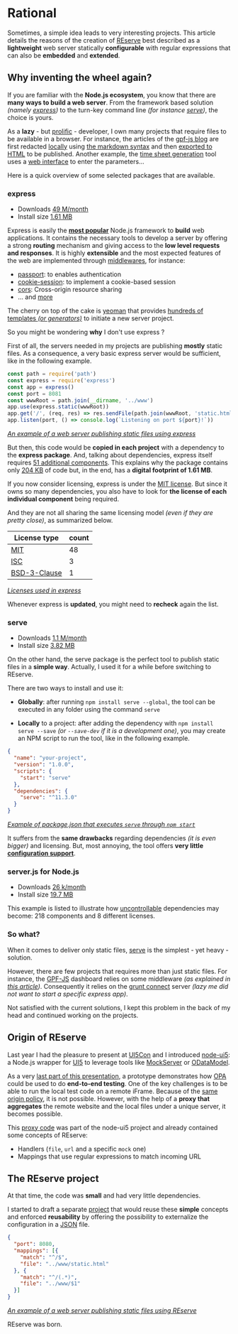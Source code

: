 # Rational

Sometimes, a simple idea leads to very interesting projects.
This article details the reasons of the creation of [REserve](https://www.npmjs.com/package/reserve) best described as a **lightweight** web server statically **configurable** with regular expressions that can also be **embedded** and **extended**.

## Why inventing the wheel again?

If you are familiar with the **Node.js ecosystem**, you know that there are **many ways to build a web server**. From the framework based solution *(namely [express](https://www.npmjs.com/package/express))* to the turn-key command line *(for instance [serve](https://www.npmjs.com/package/serve))*, the choice is yours.

As a **lazy** - but [prolific](https://github.com/ArnaudBuchholz?utf8=%E2%9C%93&tab=repositories&q=&type=source&language=) - developer, I own many projects that require files to be available in a browser. For instance, the articles of the [gpf-js blog](http://gpf-js.blogspot.com/) are first redacted [locally](https://github.com/ArnaudBuchholz/ArnaudBuchholz.github.io/blob/master/blog/post/Release%201.0.0.html#L19) using [the markdown syntax](https://www.markdownguide.org/basic-syntax/) and then [exported to HTML](http://arnaudbuchholz.github.io/blog/post/Release%201.0.0.html) to be published. Another example, the [time sheet generation](https://github.com/ArnaudBuchholz/gen-timesheet) tool uses a [web interface](https://arnaudbuchholz.github.io/gen-timesheet/index.html) to enter the parameters...

Here is a quick overview of some selected packages that are available.

### express

* Downloads [49 M/month](https://www.npmjs.com/package/express)
* Install size [1.61 MB](https://packagephobia.now.sh/result?p=express)

Express is easily the [**most popular**](https://x-team.com/blog/most-popular-node-frameworks/) Node.js framework to **build** web applications.
It contains the necessary tools to develop a server by offering a strong **routing** mechanism and giving access to the **low level requests and responses**.
It is highly **extensible** and the most expected features of the web are implemented through [middlewares](https://www.npmjs.com/search?q=keywords:express), for instance:
* [passport](https://www.npmjs.com/package/passport): to enables authentication
* [cookie-session](https://www.npmjs.com/package/cookie-session): to implement a cookie-based session
* [cors](https://www.npmjs.com/package/cors): Cross-origin resource sharing
* ... and [more](https://www.npmjs.com/search?q=express%20middleware)

The cherry on top of the cake is [yeoman](https://yeoman.io/) that provides [hundreds of templates *(or generators)*](https://yeoman.io/generators/) to initiate a new server project.

So you might be wondering **why** I don't use express ?

First of all, the servers needed in my projects are publishing **mostly** static files. As a consequence, a very basic express server would be sufficient, like in the following example.

```javascript
const path = require('path')
const express = require('express')
const app = express()
const port = 8081
const wwwRoot = path.join(__dirname, '../www')
app.use(express.static(wwwRoot))
app.get('/', (req, res) => res.sendFile(path.join(wwwRoot, 'static.html')))
app.listen(port, () => console.log(`Listening on port ${port}!`))
```
<u>*An example of a web server publishing static files using express*</u>

But then, this code would be **copied in each project** with a dependency to the **express package**. And, talking about dependencies, express itself requires [51 additional components](https://npm.anvaka.com/#/view/2d/express). This explains why the package contains only [204 KB](https://packagephobia.now.sh/result?p=express) of code but, in the end, has a **digital footprint of 1.61 MB**.

If you now consider licensing, express is under the [MIT license](https://opensource.org/licenses/MIT). But since it owns so many dependencies, you also have to look for **the license of each individual component** being required.

And they are not all sharing the same licensing model *(even if they are pretty close)*, as summarized below.

|License type|count|
|---|---|
|[MIT](https://opensource.org/licenses/MIT)|48|
|[ISC](https://opensource.org/licenses/ISC)|3|
|[BSD-3-Clause](https://opensource.org/licenses/BSD-3-Clause)|1|

<u>*Licenses used in express*</u>

Whenever express is **updated**, you might need to **recheck** again the list.

### serve

* Downloads [1.1 M/month](https://www.npmjs.com/package/serve)
* Install size [3.82 MB](https://packagephobia.now.sh/result?p=serve)

On the other hand, the serve package is the perfect tool to publish static files in a **simple way**. Actually, I used it for a while before switching to REserve.

There are two ways to install and use it:

* **Globally**: after running `npm install serve --global`, the tool can be executed in any folder using the command `serve`

* **Locally** to a project: after adding the dependency with `npm install serve --save` *(or `--save-dev` if it is a development one)*, you may create an NPM script to run the tool, like in the following example.

```json
{
  "name": "your-project",
  "version": "1.0.0",
  "scripts": {
    "start": "serve"
  },
  "dependencies": {
    "serve": "^11.3.0"
  }
}
```
<u>*Example of package.json that executes `serve` through `npm start`*</u>

It suffers from the **same drawbacks** regarding dependencies *(it is even bigger)* and licensing. But, most annoying, the tool offers **very little [configuration support](https://github.com/zeit/serve-handler#options)**.

### server.js for Node.js

* Downloads [26 k/month](https://www.npmjs.com/package/server)
* Install size [19.7 MB](https://packagephobia.now.sh/result?p=server)

This example is listed to illustrate how [uncontrollable](https://npm.anvaka.com/#/view/2d/server) dependencies may become: 218 components and 8 different licenses.

### So what?

When it comes to deliver only static files, [serve](https://www.npmjs.com/package/serve) is the simplest - yet heavy - solution.

However, there are few projects that requires more than just static files. For instance, the [GPF-JS](https://github.com/ArnaudBuchholz/gpf-js) dashboard relies on some middleware *(as explained in [this article](https://gpf-js.blogspot.com/2017/06/5-ways-to-make-http-request.html))*. Consequently it relies on the [grunt connect](https://github.com/gruntjs/grunt-contrib-connect) server *(lazy me did not want to start a specific express app)*.

Not satisfied with the current solutions, I kept this problem in the back of my head and continued working on the projects.

## Origin of REserve

Last year I had the pleasure to present at [UI5Con](https://openui5.org/ui5con/) and I introduced [node-ui5](https://www.npmjs.com/package/node-ui5): a Node.js wrapper for [UI5](https://openui5.org/) to leverage tools like [MockServer](https://openui5.hana.ondemand.com/#/api/sap.ui.core.util.MockServer) or [ODataModel](https://openui5.hana.ondemand.com/#/api/sap.ui.model.odata.v2.ODataModel).

 As a very [last part of this presentation](https://youtu.be/TB5bpvJo-zc?t=1612), a prototype demonstrates how [OPA](https://www.sap-press.com/5056/) could be used to do **end-to-end testing**. One of the key challenges is to be able to run the local test code on a remote iFrame. Because of the [same origin policy](https://en.wikipedia.org/wiki/Same-origin_policy), it is not possible. However, with the help of a **proxy that aggregates** the remote website and the local files under a unique server, it becomes possible.

 This [proxy code](https://github.com/ArnaudBuchholz/node-ui5/blob/49fddc4751921fd038da7aacddf35e6bfea3c65d/serve.js) was part of the node-ui5 project and already contained some concepts of REserve:
 * Handlers (`file`, `url` and a specific `mock` one)
 * Mappings that use regular expressions to match incoming URL

## The REserve project

At that time, the code was **small** and had very little dependencies.

I started to draft a separate [project](https://github.com/ArnaudBuchholz/reserve) that would reuse these **simple** concepts and enforced **reusability** by offering the possibility to externalize the configuration in a [JSON](https://www.json.org/json-en.html) file.

```json
{
  "port": 8080,
  "mappings": [{
    "match": "^/$",
    "file": "../www/static.html"
  }, {
    "match": "^/(.*)",
    "file": "../www/$1"
  }]
}
```
<u>*An example of a web server publishing static files using REserve*</u>

REserve was born.
